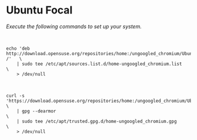# Ubuntu Focal

*Execute the following commands to set up your system.*

<br>

```shell
echo 'deb http://download.opensuse.org/repositories/home:/ungoogled_chromium/Ubuntu_Focal/ /'   \
    | sudo tee /etc/apt/sources.list.d/home-ungoogled_chromium.list                             \
    > /dev/null
```

<br>

```shell
curl -s 'https://download.opensuse.org/repositories/home:/ungoogled_chromium/Ubuntu_Focal/Release.key'  \
    | gpg --dearmor                                                                                     \
    | sudo tee /etc/apt/trusted.gpg.d/home-ungoogled_chromium.gpg                                       \
    > /dev/null
```

<br>
